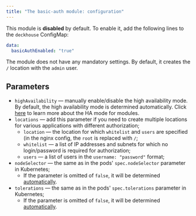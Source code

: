 ```yaml
---
title: "The basic-auth module: configuration"
---
```


This module is **disabled** by default. To enable it, add the following lines to the `deckhouse` ConfigMap:

```yaml
data:
  basicAuthEnabled: "true"
```

The module does not have any mandatory settings.
By default, it creates the `/` location with the `admin` user.

## Parameters
* `highAvailability` — manually enable/disable the high availability mode. By default, the high availability mode is determined automatically. Click [here](../../deckhouse-configure-global.html#parameters) to learn more about the HA mode for modules.
* `locations` —  add this parameter if you need to create multiple locations for various applications with different authorization;
    * `location` — the location for which `whitelist` and `users` are specified (in the nginx config, the `root` is replaced with `/`;
    * `whitelist` — a list of IP addresses and subnets for which no login/password is required for authorization;
    * `users` — a list of users in the `username: "password"` format;
* `nodeSelector` — the same as in the pods' `spec.nodeSelector` parameter in Kubernetes;
    * If the parameter is omitted of `false`, it will be determined [automatically](../../#advanced-scheduling).
* `tolerations` — the same as in the pods' `spec.tolerations` parameter in Kubernetes;
    * If the parameter is omitted of `false`, it will be determined [automatically](../../#advanced-scheduling).
